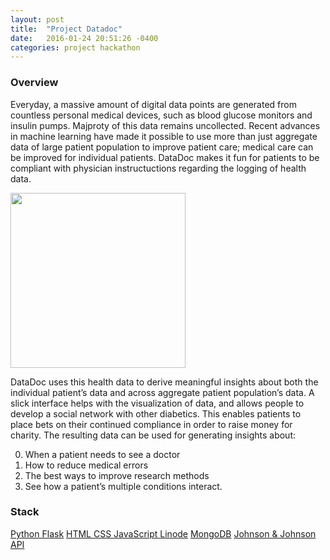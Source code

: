 ```yaml
---
layout: post
title:  "Project Datadoc"
date:   2016-01-24 20:51:26 -0400
categories: project hackathon
---
```


### Overview
Everyday, a massive amount of digital data points are generated from countless personal medical devices, such as blood glucose monitors and insulin pumps. Majproty of this data remains uncollected. Recent advances in machine learning have made it possible to use more than just aggregate data of large patient population to improve patient care; medical care can be improved for individual patients. DataDoc makes it fun for patients to be compliant with physician instructuctions regarding the logging of health data. 

<img src='{{ site.url }}/res/pennapps-diabetes-logo-jumbo.png' style='width: 20em;'/>

DataDoc uses this health data to derive meaningful insights about both the individual patient’s data and across aggregate patient population’s data. A slick interface helps with the visualization of data, and allows people to develop a social network with other diabetics. This enables patients to place bets on their continued compliance in order to raise money for charity. The resulting data can be used for generating insights about: 

0. When a patient needs to see a doctor
0. How to reduce medical errors
0. The best ways to improve research methods
0. See how a patient’s multiple conditions interact.

### Stack
<div class='col-md-6'>
<div class="list-group">
<a href="http://flask.pocoo.org/" class="list-group-item" target="_blank">Python Flask</a>
<a href="http://www.w3schools.com/" class="list-group-item" target="_blank">HTML <i class="fa fa-html5"></i></a>
<a href="http://www.w3schools.com/" class="list-group-item" target="_blank">CSS <i class="fa fa-css3"></i></a>
<a href="http://www.w3schools.com/" class="list-group-item" target="_blank">JavaScript <i class="fa fa-code"></i></a>
<a href="https://www.linode.com/" class="list-group-item" target="_blank">Linode</a>
<a href="https://www.mongodb.org/" class="list-group-item" target="_blank">MongoDB</a>
<a href="http://www.jnj.com/" class="list-group-item" target="_blank">Johnson &amp; Johnson API </a>
</div>
</div>
